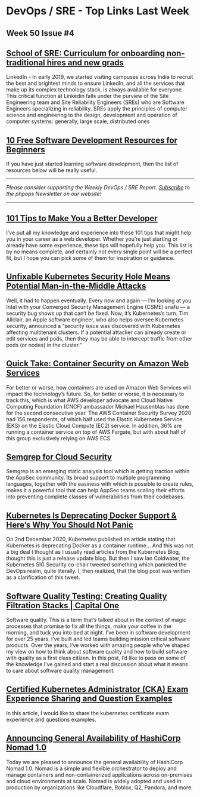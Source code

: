 
# DevOps / SRE - Top Links Last Week

## Week 50 Issue #4

## [School of SRE: Curriculum for onboarding non-traditional hires and new grads](https://github.com/linkedin/school-of-sre)

LinkedIn - In early 2019, we started visiting campuses across India to recruit the best and brightest minds to ensure LinkedIn, and all the services that make up its complex technology stack, is always available for everyone. This critical function at Linkedin falls under the purview of the Site Engineering team and Site Reliability Engineers (SREs) who are Software Engineers specializing in reliability. SREs apply the principles of computer science and engineering to the design, development and operation of computer systems: generally, large scale, distributed ones

## [10 Free Software Development Resources for Beginners](https://medium.com/better-programming/10-free-software-development-resources-for-beginners-cb2d0cafbea9?source=rss------python-5)

If you have just started learning software development, then the list of resources below will be really useful.

---

_Please consider supporting the Weekly DevOps / SRE Report. [Subscribe](https://www.phpops.dev/subscribe/#/portal/signup) to the phpops Newsletter on our website!_

---

## [101 Tips to Make You a Better Developer](https://medium.com/better-programming/101-tips-to-make-you-a-better-developer-7bb4c3788278?source=rss------software_development-5)

I’ve put all my knowledge and experience into these 101 tips that might help you in your career as a web developer. Whether you’re just starting or already have some experience, these tips will hopefully help you. This list is by no means complete, and certainly not every single point will be a perfect fit, but I hope you can pick some of them for inspiration or guidance.

## [Unfixable Kubernetes Security Hole Means Potential Man-in-the-Middle Attacks](https://thenewstack.io/unfixable-kubernetes-security-hole-means-potential-man-in-the-middle-attacks/)

Well, it had to happen eventually. Every now and again — I’m looking at you Intel with your Converged Security Management Engine (CSME) snafu — a security bug shows up that can’t be fixed. Now, it’s Kubernetes‘s turn. Tim Allclair, an Apple software engineer, who also helps oversee Kubernetes security, announced a “security issue was discovered with Kubernetes affecting multitenant clusters. If a potential attacker can already create or edit services and pods, then they may be able to intercept traffic from other pods (or nodes) in the cluster.”

## [Quick Take: Container Security on Amazon Web Services](https://thenewstack.io/quick-take-container-security-on-amazon-web-services/)

For better or worse, how containers are used on Amazon Web Services will impact the technology’s future. So, for better or worse, it is necessary to track this, which is what AWS developer advocate and Cloud Native Computing Foundation (CNCF) ambassador Michael Hausenblas has done for the second consecutive year. The AWS Container Security Survey 2020 had 156 respondents, of which half used the Elastic Kubernetes Service (EKS) on the Elastic Cloud Compute (EC2) service. In addition, 36% are running a container service on top of AWS Fargate, but with about half of this group exclusively relying on AWS ECS.

## [Semgrep for Cloud Security](https://www.marcolancini.it/2020/blog-semgrep-for-cloud-security/)

Semgrep is an emerging static analysis tool which is getting traction within the AppSec community. Its broad support to multiple programming languages, together with the easiness with which is possible to create rules, makes it a powerful tool that can help AppSec teams scaling their efforts into preventing complete classes of vulnerabilities from their codebases.

## [Kubernetes Is Deprecating Docker Support & Here’s Why You Should Not Panic](https://medium.com/dev-genius/kubernetes-is-deprecating-docker-support-heres-why-you-should-not-panic-40259b108aff?source=rss------kubernetes-5)

On 2nd December 2020, Kubernetes published an article stating that Kubernetes is deprecating Docker as a container runtime… And this was not a big deal I thought as I usually read articles from the Kubernetes Blog, thought this is just a release update blog. But then I saw Ian Coldwater, the Kubernetes SIG Security co-chair tweeted something which panicked the DevOps realm, quite literally. I, then realized, that the blog post was written as a clarification of this tweet.

## [Software Quality Testing: Creating Quality Filtration Stacks | Capital One](https://medium.com/capital-one-tech/software-quality-testing-creating-quality-filtration-stacks-capital-one-b841afa6d70c?source=rss------software_development-5)

Software quality. This is a term that’s talked about in the context of magic processes that promise to fix all the things, make your coffee in the morning, and tuck you into bed at night. I’ve been in software development for over 25 years. I’ve built and led teams building mission critical software products. Over the years, I’ve worked with amazing people who’ve shaped my view on how to think about software quality and how to build software with quality as a first class citizen. In this post, I’d like to pass on some of the knowledge I’ve gained and start a real discussion about what it means to care about software quality management.

## [Certified Kubernetes Administrator (CKA) Exam Experience Sharing and Question Examples](https://medium.com/@peiruwang/certified-kubernetes-administrator-cka-exam-experience-sharing-and-question-examples-d24eaa23bd7a?source=rss------kubernetes-5)

In this article, I would like to share the kubernetes certificate exam experience and questions examples.

## [Announcing General Availability of HashiCorp Nomad 1.0](https://www.hashicorp.com/blog/announcing-general-availability-of-hashicorp-nomad-1-0)

Today we are pleased to announce the general availability of HashiCorp Nomad 1.0. Nomad is a simple and flexible orchestrator to deploy and manage containers and non-containerized applications across on-premises and cloud environments at scale. Nomad is widely adopted and used in production by organizations like Cloudflare, Roblox, Q2, Pandora, and more.